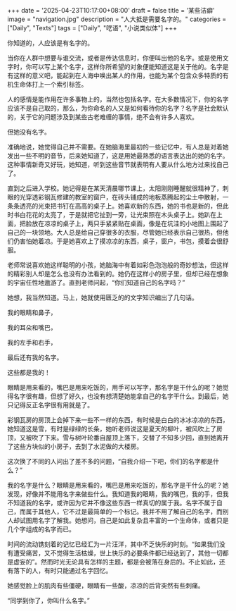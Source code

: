 +++
date = '2025-04-23T10:17:00+08:00'
draft = false
title = '某些洁癖'
image = "navigation.jpg"
description = "人大抵是需要名字的。"
categories = ["Daily", "Texts"]
tags = ["Daily", "呓语", "小说类似体"]
+++

<div style="font-family: NSimSun, 'Lato',var(--font-songti), var(--sys-font-family), var(--zh-font-family), sans-serif">

你知道的，人应该是有名字的。

当你在人群中想要与谁交流，或者是传达信息时，你便叫出他的名字。或是使用文字时，你可以写上某个名字，这样你所希望的对象便能知道这是关于他的。名字是有这样的意义吧，能起到在人海中唤出某人的作用，也能为某个包含众多特质的有机生命体打上一个索引标签。

人的感情是能作用在许多事物上的，当然也包括名字。在大多数情况下，你的名字应该不是自己取的，那么，为你命名的人又是如何看待你的名字？名字是社会默认的，关于它的问题涉及到某些古老难缠的事情，绝不会有许多人喜欢。

但她没有名字。

准确地说，她觉得自己并不需要。在她脑海里最初的一些记忆中，有人总是对着她发出一些不明的音节，后来她知道了，这是用她最熟悉的语言表达出的她的名字。这种事情新奇又好玩，她知道，听到这些音节就表明有人要从什么地方过来找自己了。

直到之后进入学校。她记得是在某天清晨哪节课上，太阳刚刚睡醒就很精神了，刺眼的光穿透彩钢瓦修建的教室的窗户，在砖头铺成的地板蒸腾起的尘土中散射，一条条透亮的光束把书钉在高高的桌子上。她喜欢新的东西，她的书也是新的，但此时书白花花的太亮了，于是就把它扯到一旁，让光束照在木头桌子上。她趴在上面，把脸放在凉凉的桌子上，两只手紧紧贴在桌面，像是在坑洼的小地图上围起了自己的一块领地。大人总是给自己穿很多的衣服，尽管她已经表示自己很热，但他们仍害怕她着凉。于是她喜欢上了摸凉凉的东西，桌子，窗户，书包，摸着会很舒服。

老师常说喜欢她这样聪明的小孩，她脑海中有着如彩色泡泡般的奇妙想法，但这样的精彩别人却是怎么也没有办法看到的。她仍在这样小的房子里，但却已经在想象的宇宙任性地遨游了。直到老师问起，“你们知道自己的名字吗？”

她想，我当然知道。马上，她就使用匮乏的的文字知识编出了几句话。

我的眼睛和鼻子，

我的耳朵和嘴巴，

我的左手和右手，

最后还有我的名字。

这些都是我的！

眼睛是用来看的，嘴巴是用来吃饭的，用手可以写字，那名字是干什么的呢？她觉得名字很有趣，但想了好久，也没有想清楚她能拿自己的名字干什么。到最后，她只记得反正名字很有用就是了。

彩钢瓦房的房顶上会掉下来一些不一样的东西，有时候是白白的冰冰凉凉的东西，她知道这是雪，有时是绿绿的长条，她听老师说这是夏天的柳叶，被风吹上了房顶，又被吹了下来。雪与树叶轮番自屋顶上落下，交替了不知多少回，直到她离开了这些方块似的小房子，去到了水泥做的大楼房。

这次换了不同的人问出了差不多的问题，“自我介绍一下吧，你们的名字都是什么？”

我的名字是什么？眼睛是用来看的，嘴巴是用来吃饭的，那名字是干什么的呢？她发现，好像并不能用名字来做些什么。我知道我的眼睛，我的嘴巴，我的手，但我不知道我的名字，或许因为它并不像这些东西一样真切的属于我。名字不属于自己，而属于其他人，它不过是最简单的一个标记。我并不用了解自己的名字，而别人却试图用名字了解我。她想问，自己是如此复杂且丰富的一个生命体，或者只是几个字组成的名字而已。

时间的流动镌刻着的记忆已经汇为一片汪洋，其中不乏快乐的时刻。“如果我们没有遭受痛苦，又不觉得生活枯燥，世上快乐的必要条件都已经达到了，其他一切都是虚妄的”。然而时光无论具有怎样的主题，都是会被落在身后的。不止如此，还有落下的人，有时只能通过名字回忆。

她感觉脸上的肌肉有些僵硬，眼睛有一些酸，凉凉的后背突然有些刺痛。

“同学到你了，你叫什么名字。”

</div>
